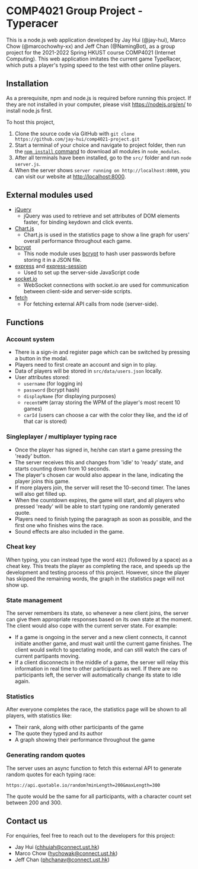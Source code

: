 # COMP4021 Group Project - Typeracer
This is a node.js web application developed by Jay Hui (@jay-hui), Marco Chow (@marcochowhy-xx) and Jeff Chan (@NamingBot), as a group project for the 2021-2022 Spring HKUST course COMP4021 (Internet Computing). This web application imitates the current game TypeRacer, which puts a player's typing speed to the test with other online players.

## Installation
As a prerequisite, npm and node.js is required before running this project. If they are not installed in your computer, please visit <https://nodejs.org/en/> to install node.js first.

To host this project,
1. Clone the source code via GitHub with `git clone https://github.com/jay-hui/comp4021-project.git`
2. Start a terminal of your choice and navigate to project folder, then run the [`npm install` command](https://docs.npmjs.com/downloading-and-installing-packages-locally) to download all modules in `node_modules`.
3. After all terminals have been installed, go to the ``src/`` folder and run `node server.js`.
4. When the server shows `server running on http://localhost:8000`, you can visit our website at <http://localhost:8000>.

## External modules used
- [jQuery](https://jquery.com/)
    - jQuery was used to retrieve and set attributes of DOM elements faster, for binding keydown and click events.
- [Chart.js](https://www.chartjs.org/)
    - Chart.js is used in the statistics page to show a line graph for users' overall performance throughout each game.
- [bcrypt](https://www.npmjs.com/package/bcrypt)
    - This node module uses [bcrypt](https://en.wikipedia.org/wiki/Bcrypt) to hash user passwords before storing it in a JSON file.
- [express](https://expressjs.com/) and [express-session](https://github.com/expressjs/session#readme)
    - Used to set up the server-side JavaScript code
- [socket.io](https://socket.io/)
    - WebSocket connections with socket.io are used for communication between client-side and server-side scripts.
- [fetch](https://www.npmjs.com/package/fetch)
    - For fetching external API calls from node (server-side).

## Functions

### Account system
- There is a sign-in and register page which can be switched by pressing a button in the modal.
- Players need to first create an account and sign in to play.
- Data of players will be stored in `src/data/users.json` locally.
- User attributes stored:
    - `username` (for logging in)
    - `password` (bcrypt hash)
    - `displayName` (for displaying purposes)
    - `recentWPM` (array storing the WPM of the player's most recent 10 games)
    - `carId` (users can choose a car with the color they like, and the id of that car is stored)

### Singleplayer / multiplayer typing race
- Once the player has signed in, he/she can start a game pressing the 'ready' button.
- The server receives this and changes from 'idle' to 'ready' state, and starts counting down from 10 seconds.
- The player's chosen car would also appear in the lane, indicating the player joins this game.
- If more players join, the server will reset the 10-second timer. The lanes will also get filled up.
- When the countdown expires, the game will start, and all players who pressed 'ready' will be able to start typing one randomly generated quote.
- Players need to finish typing the paragraph as soon as possible, and the first one who finishes wins the race.
- Sound effects are also included in the game.

### Cheat key
When typing, you can instead type the word `4021` (followed by a space) as a cheat key. This treats the player as completing the race, and speeds up the development and testing process of this project. However, since the player has skipped the remaining words, the graph in the statistics page will not show up.

### State management
The server remembers its state, so whenever a new client joins, the server can give them appropriate responses based on its own state at the moment. The client would also cope with the current server state. For example:
- If a game is ongoing in the server and a new client connects, it cannot initiate another game, and must wait until the current game finishes. The client would switch to spectating mode, and can still watch the cars of current partipants moving.
- If a client disconnects in the middle of a game, the server will relay this information in real time to other participants as well. If there are no participants left, the server will automatically change its state to idle again.

### Statistics
After everyone completes the race, the statistics page will be shown to all players, with statistics like:
- Their rank, along with other participants of the game
- The quote they typed and its author
- A graph showing their performance throughout the game

### Generating random quotes
The server uses an async function to fetch this external API to generate random quotes for each typing race:
```
https://api.quotable.io/random?minLength=200&maxLength=300
```
The quote would be the same for all participants, with a character count set between 200 and 300.

## Contact us
For enquiries, feel free to reach out to the developers for this project:
- Jay Hui (chhuiah@connect.ust.hk)
- Marco Chow (hychowak@connect.ust.hk)
- Jeff Chan (phchanav@connect.ust.hk)